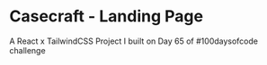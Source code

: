 # Casecraft - Landing Page
A React x TailwindCSS Project I built on Day 65 of #100daysofcode challenge
